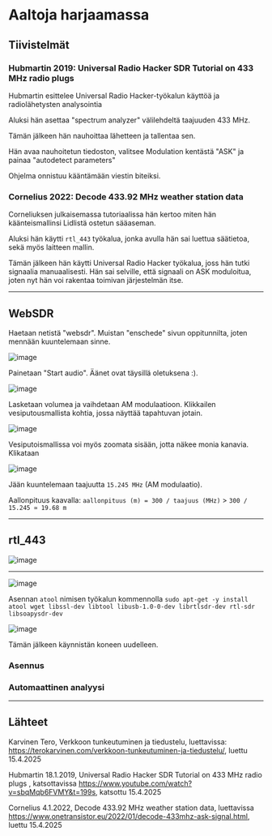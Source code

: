 # Aaltoja harjaamassa

## Tiivistelmät

### Hubmartin 2019: Universal Radio Hacker SDR Tutorial on 433 MHz radio plugs 

Hubmartin esittelee Universal Radio Hacker-työkalun käyttöä ja radiolähetysten analysointia

Aluksi hän asettaa "spectrum analyzer" välilehdeltä taajuuden 433 MHz.

Tämän jälkeen hän nauhoittaa lähetteen ja tallentaa sen.

Hän avaa nauhoitetun tiedoston, valitsee Modulation kentästä "ASK" ja painaa "autodetect parameters"

Ohjelma onnistuu kääntämään viestin biteiksi.

### Cornelius 2022: Decode 433.92 MHz weather station data

Corneliuksen julkaisemassa tutoriaalissa hän kertoo miten hän käänteismallinsi Lidlistä ostetun sääaseman. 

Aluksi hän käytti `rtl_443` työkalua, jonka avulla hän sai luettua säätietoa, sekä myös laitteen mallin. 

Tämän jälkeen hän käytti Universal Radio Hacker työkalua, joss hän tutki signaalia manuaalisesti. Hän sai selville, että signaali on ASK moduloitua, joten nyt hän voi rakentaa toimivan järjestelmän itse.

--- 

## WebSDR

Haetaan netistä "websdr". Muistan "enschede" sivun oppitunnilta, joten mennään kuuntelemaan sinne.

![image](https://github.com/user-attachments/assets/ac378427-dc5f-414b-9f90-b0c3c3709ea5)

Painetaan "Start audio". Äänet ovat täysillä oletuksena :).

![image](https://github.com/user-attachments/assets/c631a0a4-b01f-413c-b138-7f63d2a5077f)

Lasketaan volumea ja vaihdetaan AM modulaatioon. Klikkailen vesiputousmallista kohtia, jossa näyttää tapahtuvan jotain. 

![image](https://github.com/user-attachments/assets/cc243ce2-39d2-439c-80ef-a105e1e925b0)

Vesiputoismallissa voi myös zoomata sisään, jotta näkee monia kanavia. Klikataan 

![image](https://github.com/user-attachments/assets/44d1488d-62c3-4f52-9b7c-4911f944d802)

Jään kuuntelemaan taajuutta `15.245 MHz` (AM modulaatio).

Aallonpituus kaavalla: `aallonpituus (m) = 300 / taajuus (MHz)` > `300 / 15.245 ≃ 19.68 m`

---

## rtl_443


![image](https://github.com/user-attachments/assets/4bcbff6c-c1c7-4608-bb63-b1ea6bfff183)  

---

![image](https://github.com/user-attachments/assets/7e716c89-c974-44b4-957b-d0f468d29c6b)

Asennan `atool` nimisen työkalun kommennolla `sudo apt-get -y install atool wget libssl-dev libtool libusb-1.0-0-dev librtlsdr-dev rtl-sdr libsoapysdr-dev`

![image](https://github.com/user-attachments/assets/8ac1c48e-eef1-430d-b766-c54a0dfdc399)

Tämän jälkeen käynnistän koneen uudelleen. 

### Asennus

### Automaattinen analyysi

--- 

## 

## Lähteet

Karvinen Tero, Verkkoon tunkeutuminen ja tiedustelu, luettavissa: https://terokarvinen.com/verkkoon-tunkeutuminen-ja-tiedustelu/, luettu 15.4.2025

Hubmartin 18.1.2019, Universal Radio Hacker SDR Tutorial on 433 MHz radio plugs , katsottavissa https://www.youtube.com/watch?v=sbqMqb6FVMY&t=199s, katsottu 15.4.2025

Cornelius 4.1.2022, Decode 433.92 MHz weather station data, luettavissa https://www.onetransistor.eu/2022/01/decode-433mhz-ask-signal.html, luettu 15.4.2025
